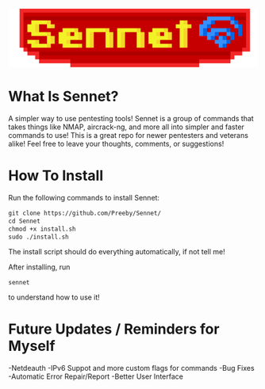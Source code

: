 <p align="center">
  <img src="Appearence/Title.png" alt="Title Image">
</p>

# What Is Sennet?
A simpler way to use pentesting tools! Sennet is a group of commands that takes things like NMAP, aircrack-ng, and more all into simpler and faster commands to use!
This is a great repo for newer pentesters and veterans alike! Feel free to leave your thoughts, comments, or suggestions!

# How To Install

Run the following commands to install Sennet:

```
git clone https://github.com/Preeby/Sennet/
cd Sennet
chmod +x install.sh
sudo ./install.sh
```

The install script should do everything automatically, if not tell me!

After installing, run 
```
sennet
```

to understand how to use it!

# Future Updates / Reminders for Myself

-Netdeauth
-IPv6 Suppot and more custom flags for commands
-Bug Fixes
-Automatic Error Repair/Report
-Better User Interface
